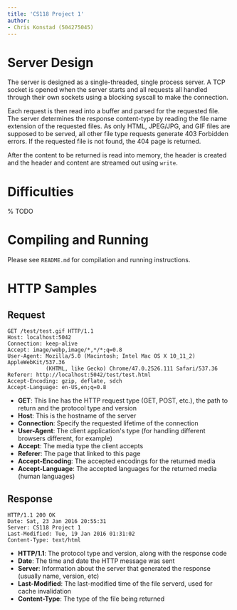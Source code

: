 ```yaml
---
title: 'CS118 Project 1'
author:
- Chris Konstad (504275045)
---
```


# Server Design
The server is designed as a single-threaded, single process server.  A TCP socket
is opened when the server starts and all requests all handled through their own
sockets using a blocking syscall to make the connection.

Each request is then read into a buffer and parsed for the requested file.
The server determines the response content-type by reading the file name
extension of the requested files.  As only HTML, JPEG/JPG, and GIF files are
supposed to be served, all other file type requests generate 403 Forbidden
errors.  If the requested file is not found, the 404 page is returned.

After the content to be returned is read into memory, the header is created and
the header and content are streamed out using `write`.

# Difficulties
% TODO

# Compiling and Running
Please see `README.md` for compilation and running instructions.


# HTTP Samples
## Request
```
GET /test/test.gif HTTP/1.1
Host: localhost:5042
Connection: keep-alive
Accept: image/webp,image/*,*/*;q=0.8
User-Agent: Mozilla/5.0 (Macintosh; Intel Mac OS X 10_11_2) AppleWebKit/537.36
            (KHTML, like Gecko) Chrome/47.0.2526.111 Safari/537.36
Referer: http://localhost:5042/test/test.html
Accept-Encoding: gzip, deflate, sdch
Accept-Language: en-US,en;q=0.8
```
* **GET**: This line has the HTTP request type (GET, POST, etc.), the path to return and the protocol type and version
* **Host**: This is the hostname of the server
* **Connection**: Specify the requested lifetime of the connection
* **User-Agent**: The client application's type (for handling different browsers different, for example)
* **Accept**: The media type the client accepts
* **Referer**: The page that linked to this page
* **Accept-Encoding**: The accepted encodings for the returned media
* **Accept-Language**: The accepted languages for the returned media (human languages)

## Response
```
HTTP/1.1 200 OK
Date: Sat, 23 Jan 2016 20:55:31
Server: CS118 Project 1
Last-Modified: Tue, 19 Jan 2016 01:31:02
Content-Type: text/html
```
* **HTTP/1.1**: The protocol type and version, along with the response code
* **Date**: The time and date the HTTP message was sent
* **Server**: Information about the server that generated the response (usually name, version, etc)
* **Last-Modified**: The last-modified time of the file serverd, used for cache invalidation
* **Content-Type**: The type of the file being returned
